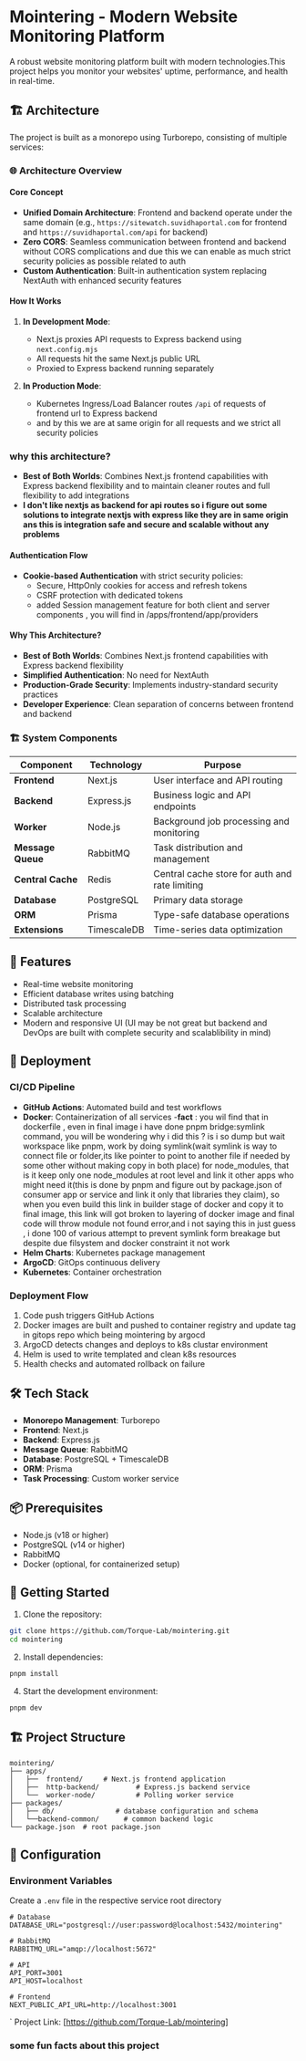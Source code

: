 # Mointering - Modern Website Monitoring Platform

A robust website monitoring platform built with modern technologies.This project helps you monitor your websites' uptime, performance, and health in real-time.

## 🏗️ Architecture

The project is built as a monorepo using Turborepo, consisting of multiple services:

### 🌐 Architecture Overview

#### Core Concept
- **Unified Domain Architecture**: Frontend and backend operate under the same domain (e.g., `https://sitewatch.suvidhaportal.com` for frontend and `https://suvidhaportal.com/api` for backend)
- **Zero CORS**: Seamless communication between frontend and backend without CORS complications and due this we can enable as much strict security policies as possible related to auth
- **Custom Authentication**: Built-in authentication system replacing NextAuth with enhanced security features

#### How It Works
1. **In Development Mode**:
   - Next.js proxies API requests to Express backend using `next.config.mjs`
   - All requests hit the same Next.js public URL
   - Proxied to Express backend running separately

2. **In Production Mode**:
   - Kubernetes Ingress/Load Balancer routes `/api` of  requests of frontend url to Express backend
   - and by this we are  at same origin for all requests and we strict all security policies

### why this architecture?

- **Best of Both Worlds**: Combines Next.js frontend capabilities with Express backend flexibility and to maintain cleaner routes and full flexibility to add integrations  
- **I don't like nextjs as backend for api routes so i figure out some solutions to integrate nextjs with express like they are in same origin ans this is integration safe and secure and scalable without any problems**  


#### Authentication Flow
- **Cookie-based Authentication** with strict security policies:
  - Secure, HttpOnly cookies for access and refresh tokens
  - CSRF protection with dedicated tokens
  - added Session management feature for both client and server components , you will find in /apps/frontend/app/providers

#### Why This Architecture?
- **Best of Both Worlds**: Combines Next.js frontend capabilities with Express backend flexibility
- **Simplified Authentication**: No need for NextAuth
- **Production-Grade Security**: Implements industry-standard security practices
- **Developer Experience**: Clean separation of concerns between frontend and backend

### 🏗️ System Components

| Component       | Technology       | Purpose                                  |
|-----------------|------------------|------------------------------------------|
| **Frontend**    | Next.js          | User interface and API routing           |
| **Backend**     | Express.js       | Business logic and API endpoints         |
| **Worker**      | Node.js          | Background job processing and monitoring |
| **Message Queue**| RabbitMQ        | Task distribution and management         |
| **Central Cache**| Redis           | Central cache store for auth  and rate limiting       |
| **Database**    | PostgreSQL       | Primary data storage                     |
| **ORM**         | Prisma           | Type-safe database operations            |
| **Extensions**  | TimescaleDB      | Time-series data optimization            |

## 🚀 Features

- Real-time website monitoring
- Efficient database writes using batching
- Distributed task processing
- Scalable architecture
- Modern and responsive UI (UI may be not great but backend and DevOps are built with complete security and scalablibility in mind)

## 🚀 Deployment
### CI/CD Pipeline
- **GitHub Actions**: Automated build and test workflows
- **Docker**: Containerization of all services 
-**fact** : you wil find that in dockerfile , even in final image i have done pnpm bridge:symlink command, you will be wondering why i did this ? is i so  dump but wait workspace like pnpm,  work by doing symlink(wait symlink is way to connect file or folder,its like pointer to point to another file if needed by some other without making copy in both place) for node_modules, that is it  keep only one node_modules at root level and link it other apps who might need it(this is done by pnpm and  figure out by package.json of consumer app or service and link it only that libraries they claim), so when you even build this link in builder stage of docker and copy it to final image, this link will got broken to layering of docker image and final code will throw module not found error,and i not saying this in just guess , i done 100 of various attempt to prevent symlink form breakage but despite due filsystem and docker constraint it not work
- **Helm Charts**: Kubernetes package management
- **ArgoCD**: GitOps continuous delivery
- **Kubernetes**: Container orchestration

### Deployment Flow
1. Code push triggers GitHub Actions
2. Docker images are built and pushed to container registry and update tag in gitops repo which being mointering by argocd
3. ArgoCD detects changes and deploys to k8s clustar  environment
4. Helm is used to write templated and clean k8s resources
5. Health checks and automated rollback on failure

## 🛠️ Tech Stack

- **Monorepo Management**: Turborepo
- **Frontend**: Next.js
- **Backend**: Express.js
- **Message Queue**: RabbitMQ
- **Database**: PostgreSQL + TimescaleDB
- **ORM**: Prisma
- **Task Processing**: Custom worker service

## 📦 Prerequisites

- Node.js (v18 or higher)
- PostgreSQL (v14 or higher)
- RabbitMQ
- Docker (optional, for containerized setup)

## 🚀 Getting Started

1. Clone the repository:
```bash
git clone https://github.com/Torque-Lab/mointering.git
cd mointering
```

2. Install dependencies:
```bash
pnpm install
```


4. Start the development environment:
```bash
pnpm dev
```

## 🏗️ Project Structure

```
mointering/
├── apps/
│   ├──  frontend/     # Next.js frontend application
│   ├──  http-backend/         # Express.js backend service
│   └──  worker-node/          # Polling worker service
├── packages/
│   ├── db/               # database configuration and schema
│   └──backend-common/      # common backend logic 
└── package.json  # root package.json
```

## 🔧 Configuration

### Environment Variables

Create a `.env` file in the  respective service root directory 

```env
# Database
DATABASE_URL="postgresql://user:password@localhost:5432/mointering"

# RabbitMQ
RABBITMQ_URL="amqp://localhost:5672"

# API
API_PORT=3001
API_HOST=localhost

# Frontend
NEXT_PUBLIC_API_URL=http://localhost:3001
```
`
Project Link: [https://github.com/Torque-Lab/mointering]

### some fun facts about this project
